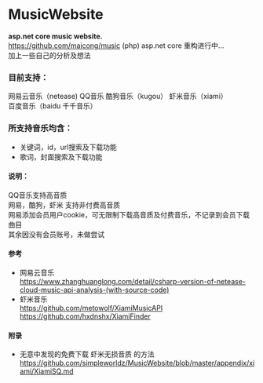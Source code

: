 # MusicWebsite
**asp.net core music website.**  
https://github.com/maicong/music (php) asp.net core 重构进行中...   
加上一些自己的分析及想法

### 目前支持：  
网易云音乐（netease)  QQ音乐  酷狗音乐（kugou） 虾米音乐（xiami）  
百度音乐（baidu 千千音乐）  

### 所支持音乐均含：  
* 关键词，id，url搜索及下载功能  
* 歌词，封面搜索及下载功能  

#### 说明：  
QQ音乐支持高音质  
网易，酷狗，虾米 支持非付费高音质  
网易添加会员用户cookie，可无限制下载高音质及付费音乐，不记录到会员下载曲目  
其余因没有会员账号，未做尝试  

#### 参考
* 网易云音乐  
https://www.zhanghuanglong.com/detail/csharp-version-of-netease-cloud-music-api-analysis-(with-source-code)  
* 虾米音乐  
https://github.com/metowolf/XiamiMusicAPI  
https://github.com/hxdnshx/XiamiFinder

#### 附录
* 无意中发现的免费下载 虾米无损音质 的方法  
https://github.com/simpleworldz/MusicWebsite/blob/master/appendix/xiami/XiamiSQ.md
